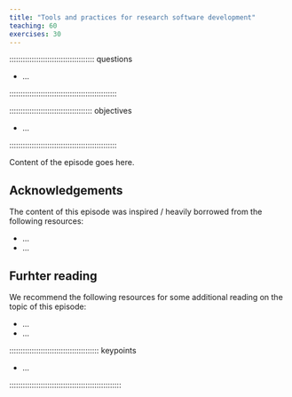 ```yaml
---
title: "Tools and practices for research software development"
teaching: 60
exercises: 30
---
```


:::::::::::::::::::::::::::::::::::::: questions 

-  ...

::::::::::::::::::::::::::::::::::::::::::::::::

::::::::::::::::::::::::::::::::::::: objectives

- ...

::::::::::::::::::::::::::::::::::::::::::::::::



Content of the episode goes here.


## Acknowledgements

The content of this episode was inspired / heavily borrowed from the following resources:

- ...
- ...

## Furhter reading

We recommend the following resources for some additional reading on the topic of this episode:

- ...
- ...




:::::::::::::::::::::::::::::::::::::::: keypoints

- ...

::::::::::::::::::::::::::::::::::::::::::::::::::
